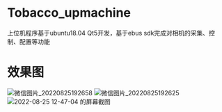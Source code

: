 # Tobacco_upmachine
上位机程序基于ubuntu18.04 Qt5开发，基于ebus sdk完成对相机的采集、控制、配置等功能
# 效果图
![微信图片_20220825192658](https://user-images.githubusercontent.com/44131164/190838354-b63a0434-050c-4201-97d5-11fe44e866a4.jpg)
![微信图片_20220825192625](https://user-images.githubusercontent.com/44131164/190838361-abf9a412-b049-40f8-a119-09eccb83b58b.jpg)
![2022-08-25 12-47-04 的屏幕截图](https://user-images.githubusercontent.com/44131164/190838381-694ce787-5e7d-489c-acd2-e0cef9cf2513.png)

